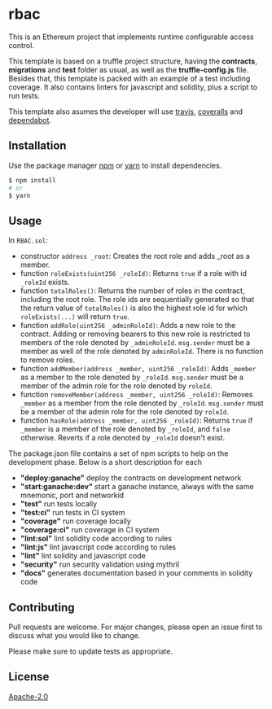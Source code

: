 # rbac

This is an Ethereum project that implements runtime configurable access control.

This template is based on a truffle project structure, having the **contracts**, **migrations** and **test** folder as usual, as well as the **truffle-config.js** file. Besides that, this template is packed with an example of a test including coverage. It also contains linters for javascript and solidity, plus a script to run tests.

This template also asumes the developer will use [travis](https://travis-ci.org/), [coveralls](https://coveralls.io/) and [dependabot](https://dependabot.com/).

## Installation

Use the package manager [npm](https://www.npmjs.com/) or [yarn](https://yarnpkg.com) to install dependencies.

```bash
$ npm install
# or
$ yarn
```

## Usage

In `RBAC.sol`:
* constructor `address _root`: Creates the root role and adds _root as a member.
* function `roleExists(uint256 _roleId)`: Returns `true` if a role with id `_roleId` exists.
* function `totalRoles()`: Returns the number of roles in the contract, including the root role. The role ids are sequentially generated so that the return value of `totalRoles()` is also the highest role id for which `roleExists(...)` will return `true`.
* function `addRole(uint256 _adminRoleId)`: Adds a new role to the contract. Adding or removing bearers to this new role is restricted to members of the role denoted by `_adminRoleId`. `msg.sender` must be a member as well of the role denoted by `adminRoleId`. There is no function to remove roles.
* function `addMember(address _member, uint256 _roleId)`: Adds `_member` as a member to the role denoted by `_roleId`. `msg.sender` must be a member of the admin role for the role denoted by `roleId`.
* function `removeMember(address _member, uint256 _roleId)`: Removes `_member` as a member from the role denoted by `_roleId`. `msg.sender` must be a member of the admin role for the role denoted by `roleId`.
* function `hasRole(address _member, uint256 _roleId)`: Returns `true` if `_member` is a member of the role denoted by `_roleId`, and `false` otherwise. Reverts if a role denoted by `_roleId` doesn't exist.

The package.json file contains a set of npm scripts to help on the development phase. Below is a short description for each
* **"deploy:ganache"** deploy the contracts on development network
* **"start:ganache:dev"** start a ganache instance, always with the same mnemonic, port and networkid
* **"test"** run tests locally
* **"test:ci"** run tests in CI system
* **"coverage"** run coverage locally
* **"coverage:ci"** run coverage in CI system
* **"lint:sol"** lint solidity code according to rules
* **"lint:js"** lint javascript code according to rules
* **"lint"** lint solidity and javascript code
* **"security"** run security validation using mythril
* **"docs"** generates documentation based in your comments in solidity code

## Contributing
Pull requests are welcome. For major changes, please open an issue first to discuss what you would like to change.

Please make sure to update tests as appropriate.

## License
[Apache-2.0](LICENSE)
